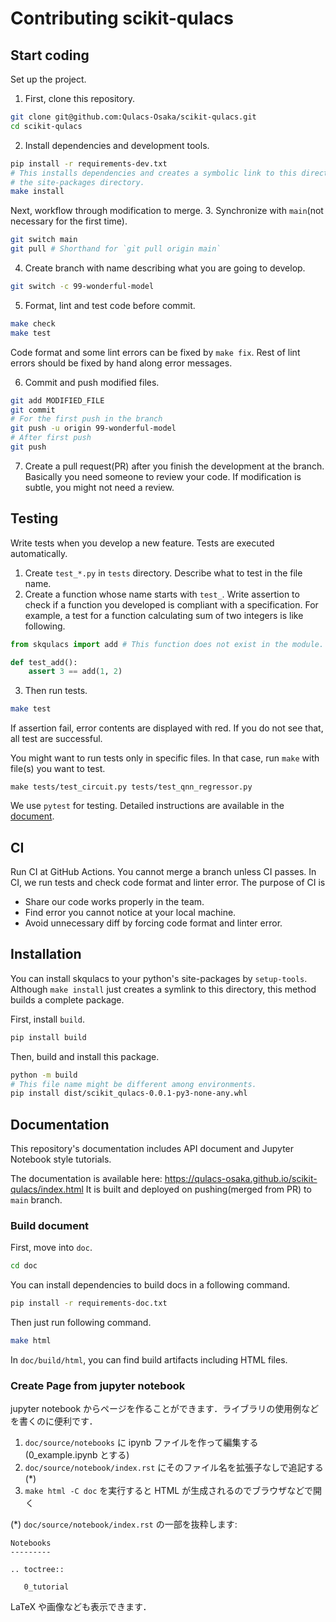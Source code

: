 # Contributing scikit-qulacs

## Start coding
Set up the project.
1. First, clone this repository.
```bash
git clone git@github.com:Qulacs-Osaka/scikit-qulacs.git
cd scikit-qulacs
```

2. Install dependencies and development tools.
```bash
pip install -r requirements-dev.txt
# This installs dependencies and creates a symbolic link to this directory in 
# the site-packages directory.
make install
```

Next, workflow through modification to merge.
3. Synchronize with `main`(not necessary for the first time).
```bash
git switch main
git pull # Shorthand for `git pull origin main`
```

4. Create branch with name describing what you are going to develop.
```bash
git switch -c 99-wonderful-model
```

5. Format, lint and test code before commit.
```bash
make check
make test
```

Code format and some lint errors can be fixed by `make fix`.
Rest of lint errors should be fixed by hand along error messages.

6. Commit and push modified files.
```bash
git add MODIFIED_FILE
git commit
# For the first push in the branch
git push -u origin 99-wonderful-model
# After first push
git push
```

7. Create a pull request(PR) after you finish the development at the branch. Basically you need someone to review your code. If modification is subtle, you might not need a review.

## Testing
Write tests when you develop a new feature. Tests are executed automatically.

1. Create `test_*.py` in `tests` directory. Describe what to test in the file name.
2. Create a function whose name starts with `test_`. Write assertion to check if a function you developed is compliant with a specification. For example, a test for a function calculating sum of two integers is like following.
```python
from skqulacs import add # This function does not exist in the module.

def test_add():
    assert 3 == add(1, 2)
```

3. Then run tests.
```bash
make test
```
If assertion fail, error contents are displayed with red. If you do not see that, all test are successful.

You might want to run tests only in specific files.
In that case, run `make` with file(s) you want to test.
```
make tests/test_circuit.py tests/test_qnn_regressor.py
```

We use `pytest` for testing. Detailed instructions are available in the [document](https://docs.pytest.org/en/6.2.x/).

## CI
Run CI at GitHub Actions. You cannot merge a branch unless CI passes.
In CI, we run tests and check code format and linter error.
The purpose of CI is
* Share our code works properly in the team.
* Find error you cannot notice at your local machine.
* Avoid unnecessary diff by forcing code format and linter error.

## Installation
You can install skqulacs to your python's site-packages by `setup-tools`.
Although `make install` just creates a symlink to this directory, this method builds a complete package.

First, install `build`.
```bash
pip install build
```
Then, build and install this package.
```bash
python -m build
# This file name might be different among environments.
pip install dist/scikit_qulacs-0.0.1-py3-none-any.whl
```

## Documentation
This repository's documentation includes API document and Jupyter Notebook style tutorials.

The documentation is available here: https://qulacs-osaka.github.io/scikit-qulacs/index.html
It is built and deployed on pushing(merged from PR) to `main` branch.

### Build document
First, move into `doc`.
```bash
cd doc
```

You can install dependencies to build docs in a following command.
```bash
pip install -r requirements-doc.txt
```

Then just run following command.
```bash
make html
```

In `doc/build/html`, you can find build artifacts including HTML files.


### Create Page from jupyter notebook
jupyter notebook からページを作ることができます．ライブラリの使用例などを書くのに便利です．
1. `doc/source/notebooks` に ipynb ファイルを作って編集する(0_example.ipynb とする)
2. `doc/source/notebook/index.rst` にそのファイル名を拡張子なしで追記する(*)
3. `make html -C doc` を実行すると HTML が生成されるのでブラウザなどで開く

(*) `doc/source/notebook/index.rst` の一部を抜粋します:
```
Notebooks
---------

.. toctree::

   0_tutorial
```

LaTeX や画像なども表示できます．
